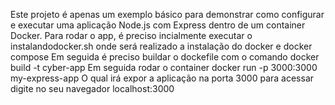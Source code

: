Este projeto é apenas um exemplo básico para demonstrar como configurar e executar uma aplicação Node.js com Express dentro de um container Docker.
Para rodar o app, é preciso incialmente executar o instalandodocker.sh onde será realizado a instalação do docker e docker compose
Em seguida é preciso buildar o dockefile com o comando 
docker build -t cyber-app
Em seguida rodar o container 
docker run -p 3000:3000 my-express-app
O qual irá expor a aplicação na porta 3000
para acessar digite no seu navegador localhost:3000
